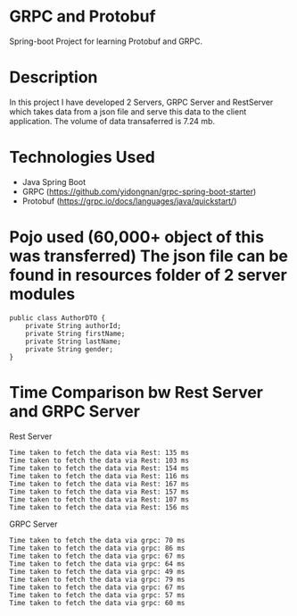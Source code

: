 # GRPC and Protobuf
Spring-boot Project for learning Protobuf and GRPC.

# Description
In this project I have developed 2 Servers, GRPC Server and RestServer which takes data from a json file and serve this data to the client application. The volume of data transaferred is 7.24 mb.

# Technologies Used
  - Java Spring Boot
  - GRPC (https://github.com/yidongnan/grpc-spring-boot-starter)
  - Protobuf (https://grpc.io/docs/languages/java/quickstart/)

# Pojo used (60,000+ object of this was transferred) The json file can be found in resources folder of 2 server modules
```
public class AuthorDTO {
    private String authorId;
    private String firstName;
    private String lastName;
    private String gender;
}
```

# Time Comparison bw Rest Server and GRPC Server
Rest Server
```
Time taken to fetch the data via Rest: 135 ms
Time taken to fetch the data via Rest: 103 ms
Time taken to fetch the data via Rest: 154 ms
Time taken to fetch the data via Rest: 116 ms
Time taken to fetch the data via Rest: 167 ms
Time taken to fetch the data via Rest: 157 ms
Time taken to fetch the data via Rest: 107 ms
Time taken to fetch the data via Rest: 156 ms
```

GRPC Server
```
Time taken to fetch the data via grpc: 70 ms
Time taken to fetch the data via grpc: 86 ms
Time taken to fetch the data via grpc: 67 ms
Time taken to fetch the data via grpc: 64 ms
Time taken to fetch the data via grpc: 49 ms
Time taken to fetch the data via grpc: 79 ms
Time taken to fetch the data via grpc: 67 ms
Time taken to fetch the data via grpc: 57 ms
Time taken to fetch the data via grpc: 60 ms
```